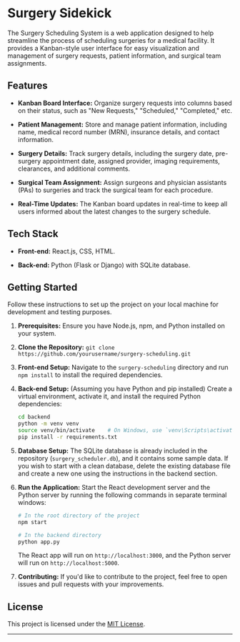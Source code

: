 
# Surgery Sidekick

The Surgery Scheduling System is a web application designed to help streamline the process of scheduling surgeries for a medical facility. It provides a Kanban-style user interface for easy visualization and management of surgery requests, patient information, and surgical team assignments.



## Features

- **Kanban Board Interface:** Organize surgery requests into columns based on their status, such as "New Requests," "Scheduled," "Completed," etc.

- **Patient Management:** Store and manage patient information, including name, medical record number (MRN), insurance details, and contact information.

- **Surgery Details:** Track surgery details, including the surgery date, pre-surgery appointment date, assigned provider, imaging requirements, clearances, and additional comments.

- **Surgical Team Assignment:** Assign surgeons and physician assistants (PAs) to surgeries and track the surgical team for each procedure.

- **Real-Time Updates:** The Kanban board updates in real-time to keep all users informed about the latest changes to the surgery schedule.

## Tech Stack

- **Front-end:** React.js, CSS, HTML.

- **Back-end:** Python (Flask or Django) with SQLite database.

## Getting Started

Follow these instructions to set up the project on your local machine for development and testing purposes.

1. **Prerequisites:** Ensure you have Node.js, npm, and Python installed on your system.

2. **Clone the Repository:** `git clone https://github.com/yourusername/surgery-scheduling.git`

3. **Front-end Setup:** Navigate to the `surgery-scheduling` directory and run `npm install` to install the required dependencies.

4. **Back-end Setup:** (Assuming you have Python and pip installed) Create a virtual environment, activate it, and install the required Python dependencies:

   ```bash
   cd backend
   python -m venv venv
   source venv/bin/activate    # On Windows, use `venv\Scripts\activate`
   pip install -r requirements.txt
   ```

5. **Database Setup:** The SQLite database is already included in the repository (`surgery_scheduler.db`), and it contains some sample data. If you wish to start with a clean database, delete the existing database file and create a new one using the instructions in the backend section.

6. **Run the Application:** Start the React development server and the Python server by running the following commands in separate terminal windows:

   ```bash
   # In the root directory of the project
   npm start

   # In the backend directory
   python app.py
   ```

   The React app will run on `http://localhost:3000`, and the Python server will run on `http://localhost:5000`.

7. **Contributing:** If you'd like to contribute to the project, feel free to open issues and pull requests with your improvements.

## License

This project is licensed under the [MIT License](LICENSE).

---
